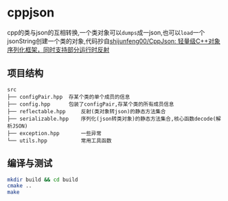 # cppjson

cpp的类与json的互相转换,一个类对象可以`dumps`成一json,也可以`load`一个jsonString创建一个类的对象,代码抄自[shijunfeng00/CppJson: 轻量级C++对象序列化框架，同时支持部分运行时反射](https://github.com/shijunfeng00/CppJson)

## 项目结构

```plaintext
src
├── configPair.hpp  存某个类的单个成员的信息
├── config.hpp      包装了configPair,存某个类的所有成员信息
├── reflectable.hpp     反射(类对象转json)的静态方法集合
├── serializable.hpp    序列化(json转类对象)的静态方法集合,核心函数decode(解析JSON)
├── exception.hpp       一些异常
└── utils.hpp           常用工具函数
```

## 编译与测试

```sh
mkdir build && cd build
cmake ..
make
```
